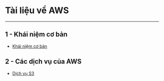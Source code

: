# Tài liệu về AWS
---
## 1 - Khái niệm cơ bản
- [Khái niệm cơ bản](/Khai-niem-co-ban/readme.md)
## 2 - Các dịch vụ của AWS
- [Dịch vụ S3](/S3/readme.md)